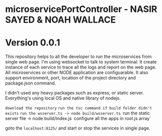 # microservicePortController - NASIR SAYED & NOAH WALLACE
# Version 0.0.1

This repository helps to all the developer to run the microservices from single web page. I'm using websocket to talk to system terminal. It create instance of each service to trace all the logs and report on the web page. All microservices or other NODE application are configuarable. It also support environment, port, location of the project directory and package.json command. 

I didn't used any heavy packages such as express, or static server. Everything's using local OS and native library of nodejs.

`download the repository`
`run the tsc command if build folder didn't exists`
`run the wsserver.ts -> node build/wsserver.ts
`run the static server file -> node build/index.js`
`configure all the apps in root.js array`

goto the `localhost:8125/` and start or stop the services in single page.

